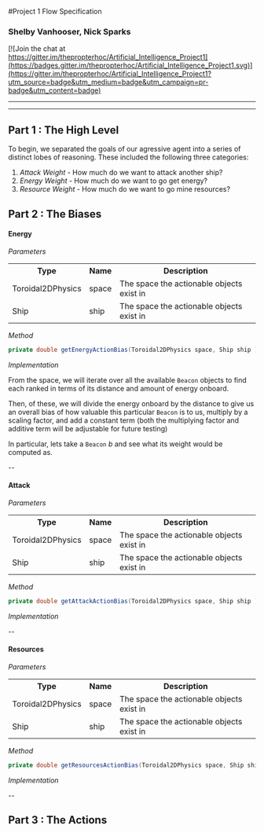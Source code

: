 #Project 1 Flow Specification 
### Shelby Vanhooser, Nick Sparks  

[![Join the chat at https://gitter.im/thepropterhoc/Artificial_Intelligence_Project1](https://badges.gitter.im/thepropterhoc/Artificial_Intelligence_Project1.svg)](https://gitter.im/thepropterhoc/Artificial_Intelligence_Project1?utm_source=badge&utm_medium=badge&utm_campaign=pr-badge&utm_content=badge)

___
___


## Part 1 : The High Level  

To begin, we separated the goals of our agressive agent into a series of distinct lobes of reasoning.  These included the following three categories: 

1. *Attack Weight* - How much do we want to attack another ship? 
2. *Energy Weight* - How much do we want to go get energy?
3. *Resource Weight* - How much do we want to go mine resources?

## Part 2 : The Biases


#### Energy

_Parameters_  

<table>
	<th>
		Type
	</th>
	<th>
		Name
	</th>
	<th>
		Description
	</th>
	<tr>
		<td>
			Toroidal2DPhysics
		</td>  
		<td>
			space
		</td>
		<td>
			The space the actionable objects exist in 
		</td>
	</tr>
	<tr>
		<td>
			Ship
		</td>  
		<td>
			ship
		</td>
		<td>
			The space the actionable objects exist in 
		</td>
	</tr>
</table>

_Method_

~~~java
private double getEnergyActionBias(Toroidal2DPhysics space, Ship ship ){ ... } 
~~~

_Implementation_

From the space, we will iterate over all the available `Beacon` objects to find each ranked in terms of its distance and amount of energy onboard.  

Then, of these, we will divide the energy onboard by the distance to give us an overall bias of how valuable this particular `Beacon` is to us, multiply by a scaling factor, and add a constant term (both the multiplying factor and additive term will be adjustable for future testing) 

In particular, lets take a `Beacon` _b_ and see what its weight would be computed as.  




--  

#### Attack  

_Parameters_

<table>
	<th>
		Type
	</th>
	<th>
		Name
	</th>
	<th>
		Description
	</th>
	<tr>
		<td>
			Toroidal2DPhysics
		</td>  
		<td>
			space
		</td>
		<td>
			The space the actionable objects exist in 
		</td>
	</tr>
	<tr>
		<td>
			Ship
		</td>  
		<td>
			ship
		</td>
		<td>
			The space the actionable objects exist in 
		</td>
	</tr>
</table>

_Method_

~~~ java
private double getAttackActionBias(Toroidal2DPhysics space, Ship ship ){ ... }
~~~

_Implementation_


--

#### Resources

_Parameters_

<table>
	<th>
		Type
	</th>
	<th>
		Name
	</th>
	<th>
		Description
	</th>
	<tr>
		<td>
			Toroidal2DPhysics
		</td>  
		<td>
			space
		</td>
		<td>
			The space the actionable objects exist in 
		</td>
	</tr>
	<tr>
		<td>
			Ship
		</td>  
		<td>
			ship
		</td>
		<td>
			The space the actionable objects exist in 
		</td>
	</tr>
</table>

_Method_

~~~ java
private double getResourcesActionBias(Toroidal2DPhysics space, Ship ship ){ ... } 
~~~

_Implementation_


--

## Part 3 : The Actions
